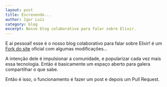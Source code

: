 ```yaml
---
layout: post
title: Escrevendo...
author: Igor Luíz
category: blog
excerpt: Nosso blog colaborativo para falar sobre Elixir.
---
```


E aí pessoal! esse é o nosso blog colaborativo para falar sobre Elixir! é um [Fork do site](http://elixir-lang.org/) oficial com algumas modificações...

A intenção dele é impulsionar a comunidade, e popularizar cada vez mais essa tecnologia. Então é basicamente
um espaço aberto para galera compartilhar o que sabe.

Então é isso, o funcionamento é fazer um post e depois um Pull Request.
